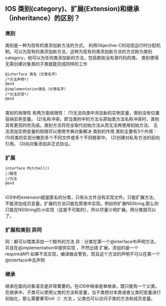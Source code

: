 ## IOS 类别(category)、扩展(Extension)和继承（inheritance）的区别？


### 类别
类别是一种为现有的类添加新方法的方式。
利用Objective-C的动态运行时分配机制，可以为现有的类添加新方法，这种为现有的类添加新方法的方式称为类别catagory，他可以为任何类添加新的方法，包括那些没有源代码的类。
类别使得无需创建对象类的子类就能完成同样的工作


```
@interface 类名（分类名字）
/*方法声明*/
@end
@implementation类名（分类名字）
/*方法实现*/
@end


```


类别的局限性
有两方面局限性：
    (1)无法向类中添加新的实例变量，类别没有位置容纳实例变量。
    (2)名称冲突，即当类别中的方法与原始类方法名称冲突时，类别具有更高的优先级。类别方法将完全取代初始方法从而无法再使用初始方法。
无法添加实例变量的局限可以使用字典对象解决
类别的作用
类别主要有3个作用：
       (1)将类的实现分散到多个不同文件或多个不同框架中。
       (2)创建对私有方法的前向引用。
       (3)向对象添加非正式协议。
###  扩展


```
interface Mitchell()
//属性
//方法
@end


```
iOS中的extension就是匿名的分类，只有头文件没有实现文件。只能扩展方法，不能添加成员变量。扩展的方法只能在原类中实现。例如你扩展NSString,那么你只能在NSString的.m实现（这是不可能的），所以尽量少用扩展。用分类就可以了。



###  扩展和类别 异同
同：都可以喂类添加一个额外的方法
异：分类在第一个@interface中声明方法，并且在@implementation中提供实现 ，不然出错
	扩展，添加的是一个requiredAPI 如果不去实现，编译器会警告，而且这个方法的声明不可以在第一个@interface中去声明

### 继承
继承在面向对象语言是非常重要的。在iOS中继承是单继承，既只能有一个父类。在继承中，子类可以使用父类的方法和变量，当子类想对本类或者父类的变量进行初始化，那么需要重写init（）方法 。父类也可以访问子类的方法和成员变量。

